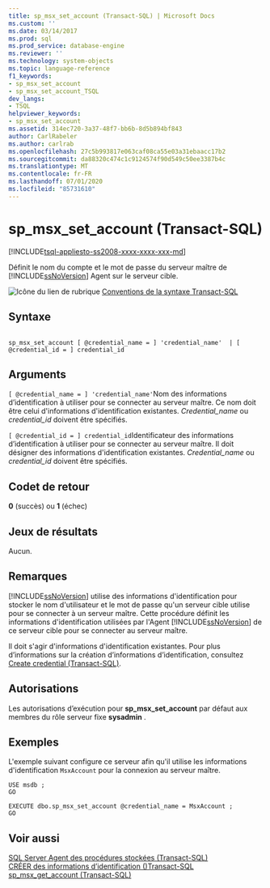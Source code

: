 ```yaml
---
title: sp_msx_set_account (Transact-SQL) | Microsoft Docs
ms.custom: ''
ms.date: 03/14/2017
ms.prod: sql
ms.prod_service: database-engine
ms.reviewer: ''
ms.technology: system-objects
ms.topic: language-reference
f1_keywords:
- sp_msx_set_account
- sp_msx_set_account_TSQL
dev_langs:
- TSQL
helpviewer_keywords:
- sp_msx_set_account
ms.assetid: 314ec720-3a37-48f7-bb6b-8d5b894bf843
author: CarlRabeler
ms.author: carlrab
ms.openlocfilehash: 27c5b993817e063caf08ca55e03a31ebaacc17b2
ms.sourcegitcommit: da88320c474c1c9124574f90d549c50ee3387b4c
ms.translationtype: MT
ms.contentlocale: fr-FR
ms.lasthandoff: 07/01/2020
ms.locfileid: "85731610"
---
```

# <a name="sp_msx_set_account-transact-sql"></a>sp_msx_set_account (Transact-SQL)
[!INCLUDE[tsql-appliesto-ss2008-xxxx-xxxx-xxx-md](../../includes/applies-to-version/sqlserver.md)]

  Définit le nom du compte et le mot de passe du serveur maître de [!INCLUDE[ssNoVersion](../../includes/ssnoversion-md.md)] Agent sur le serveur cible.  
  
 ![Icône du lien de rubrique](../../database-engine/configure-windows/media/topic-link.gif "Icône du lien de rubrique") [Conventions de la syntaxe Transact-SQL](../../t-sql/language-elements/transact-sql-syntax-conventions-transact-sql.md)  
  
## <a name="syntax"></a>Syntaxe  
  
```  
  
sp_msx_set_account [ @credential_name = ] 'credential_name'  | [ @credential_id = ] credential_id  
```  
  
## <a name="arguments"></a>Arguments  
`[ @credential_name = ] 'credential_name'`Nom des informations d’identification à utiliser pour se connecter au serveur maître. Ce nom doit être celui d'informations d'identification existantes. *Credential_name* ou *credential_id* doivent être spécifiés.  
  
`[ @credential_id = ] credential_id`Identificateur des informations d’identification à utiliser pour se connecter au serveur maître. Il doit désigner des informations d'identification existantes. *Credential_name* ou *credential_id* doivent être spécifiés.  
  
## <a name="return-code-values"></a>Codet de retour  
 **0** (succès) ou **1** (échec)  
  
## <a name="result-sets"></a>Jeux de résultats  
 Aucun.  
  
## <a name="remarks"></a>Remarques  
 [!INCLUDE[ssNoVersion](../../includes/ssnoversion-md.md)] utilise des informations d'identification pour stocker le nom d'utilisateur et le mot de passe qu'un serveur cible utilise pour se connecter à un serveur maître. Cette procédure définit les informations d'identification utilisées par l'Agent [!INCLUDE[ssNoVersion](../../includes/ssnoversion-md.md)] de ce serveur cible pour se connecter au serveur maître.  
  
 Il doit s'agir d'informations d'identification existantes. Pour plus d’informations sur la création d’informations d’identification, consultez [Create credential &#40;Transact-SQL&#41;](../../t-sql/statements/create-credential-transact-sql.md).  
  
## <a name="permissions"></a>Autorisations  
 Les autorisations d’exécution pour **sp_msx_set_account** par défaut aux membres du rôle serveur fixe **sysadmin** .  
  
## <a name="examples"></a>Exemples  
 L'exemple suivant configure ce serveur afin qu'il utilise les informations d'identification `MsxAccount` pour la connexion au serveur maître.  
  
```  
USE msdb ;  
GO  
  
EXECUTE dbo.sp_msx_set_account @credential_name = MsxAccount ;  
GO  
```  
  
## <a name="see-also"></a>Voir aussi  
 [SQL Server Agent des procédures stockées &#40;Transact-SQL&#41;](../../relational-databases/system-stored-procedures/sql-server-agent-stored-procedures-transact-sql.md)   
 [CRÉER des informations d’identification &#40;&#41;Transact-SQL](../../t-sql/statements/create-credential-transact-sql.md)   
 [sp_msx_get_account &#40;Transact-SQL&#41;](../../relational-databases/system-stored-procedures/sp-msx-get-account-transact-sql.md)  
  
  
